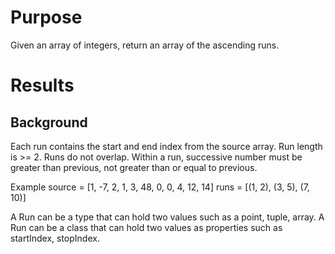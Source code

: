 # Purpose
Given an array of integers, return an array of the ascending runs.

# Results

## Background
Each run contains the start and end index from the source array.
Run length is >= 2.
Runs do not overlap.
Within a run, successive number must be greater than previous,
not greater than or equal to previous.

Example
    source = [1, -7, 2, 1, 3, 48, 0, 0, 4, 12, 14]
    runs = [(1, 2), (3, 5), (7, 10)]

A Run can be a type that can hold two values such as a point, tuple, array.
A Run can be a class that can hold two values as properties such as startIndex, stopIndex.
